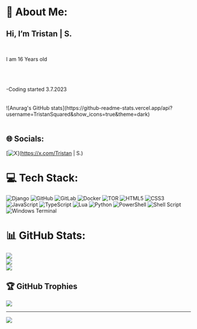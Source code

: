 # 💫 About Me:
<h2>Hi, I’m Tristan | S.</h2><br><p>I am 16 Years old</p><br>  <br><br>-Coding started 3.7.2023<br><br><br>![Anurag's GitHub stats](https://github-readme-stats.vercel.app/api?username=TristanSquared&show_icons=true&theme=dark)<br><br>


## 🌐 Socials:
[![X](https://img.shields.io/badge/X-black.svg?logo=X&logoColor=white)](https://x.com/Tristan | S.) 

# 💻 Tech Stack:
![Django](https://img.shields.io/badge/django-%23092E20.svg?style=for-the-badge&logo=django&logoColor=white) ![GitHub](https://img.shields.io/badge/github-%23121011.svg?style=for-the-badge&logo=github&logoColor=white) ![GitLab](https://img.shields.io/badge/gitlab-%23181717.svg?style=for-the-badge&logo=gitlab&logoColor=white) ![Docker](https://img.shields.io/badge/docker-%230db7ed.svg?style=for-the-badge&logo=docker&logoColor=white) ![TOR](https://img.shields.io/badge/tor-%237E4798.svg?style=for-the-badge&logo=tor-project&logoColor=white) ![HTML5](https://img.shields.io/badge/html5-%23E34F26.svg?style=for-the-badge&logo=html5&logoColor=white) ![CSS3](https://img.shields.io/badge/css3-%231572B6.svg?style=for-the-badge&logo=css3&logoColor=white) ![JavaScript](https://img.shields.io/badge/javascript-%23323330.svg?style=for-the-badge&logo=javascript&logoColor=%23F7DF1E) ![TypeScript](https://img.shields.io/badge/typescript-%23007ACC.svg?style=for-the-badge&logo=typescript&logoColor=white) ![Lua](https://img.shields.io/badge/lua-%232C2D72.svg?style=for-the-badge&logo=lua&logoColor=white) ![Python](https://img.shields.io/badge/python-3670A0?style=for-the-badge&logo=python&logoColor=ffdd54) ![PowerShell](https://img.shields.io/badge/PowerShell-%235391FE.svg?style=for-the-badge&logo=powershell&logoColor=white) ![Shell Script](https://img.shields.io/badge/shell_script-%23121011.svg?style=for-the-badge&logo=gnu-bash&logoColor=white) ![Windows Terminal](https://img.shields.io/badge/Windows%20Terminal-%234D4D4D.svg?style=for-the-badge&logo=windows-terminal&logoColor=white)
# 📊 GitHub Stats:
![](https://github-readme-stats.vercel.app/api?username=TristanSimonDev&theme=nightowl&hide_border=false&include_all_commits=true&count_private=true)<br/>
![](https://github-readme-streak-stats.herokuapp.com/?user=TristanSimonDev&theme=nightowl&hide_border=false)<br/>
![](https://github-readme-stats.vercel.app/api/top-langs/?username=TristanSimonDev&theme=nightowl&hide_border=false&include_all_commits=true&count_private=true&layout=compact)

## 🏆 GitHub Trophies
![](https://github-profile-trophy.vercel.app/?username=TristanSimonDev&theme=radical&no-frame=true&no-bg=false&margin-w=4)

---
[![](https://visitcount.itsvg.in/api?id=TristanSimonDev&icon=0&color=1)](https://visitcount.itsvg.in)

<!-- Proudly created with GPRM ( https://gprm.itsvg.in ) -->

